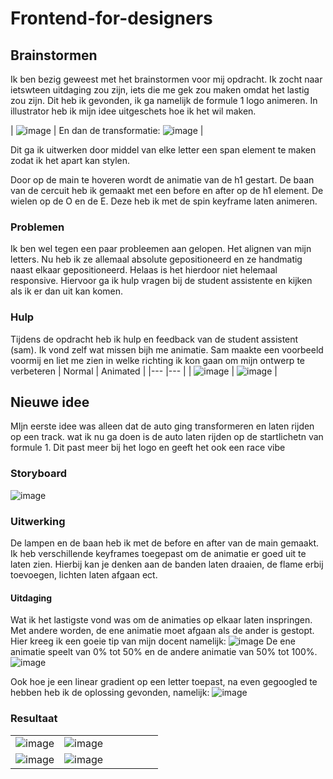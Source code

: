 # Frontend-for-designers

## Brainstormen
Ik ben bezig geweest met het brainstormen voor mij opdracht. Ik zocht naar ietswteen uitdaging zou zijn, iets die me gek zou maken omdat het lastig zou zijn.
Dit heb ik gevonden, ik ga namelijk de formule 1 logo animeren.
In illustrator heb ik mijn idee uitgeschets hoe ik het wil maken.

| ![image](https://user-images.githubusercontent.com/22005581/164483692-8756ff2a-649f-4ce4-b7df-0442374860b3.png) | En dan de transformatie:
![image](https://user-images.githubusercontent.com/22005581/164485849-da32902a-c840-42f2-bca4-4619c5c326ac.png) |

 Dit ga ik uitwerken door middel van elke letter een span element te maken zodat ik het apart kan stylen.
 
 Door op de main te hoveren wordt de animatie van de h1 gestart. De baan van de cercuit heb ik gemaakt met een before en after op de h1 element.
 De wielen op de O en de E. Deze heb ik met de spin keyframe laten animeren. 
 
### Problemen
Ik ben wel tegen een paar probleemen aan gelopen. Het alignen van mijn letters. Nu heb ik ze allemaal absolute gepositioneerd en ze handmatig naast elkaar gepositioneerd.
Helaas is het hierdoor niet helemaal responsive. Hiervoor ga ik hulp vragen bij de student assistente en kijken als ik er dan uit kan komen.

### Hulp
Tijdens de opdracht heb ik hulp en feedback van de student assistent (sam). Ik vond zelf wat missen bijh me animatie. Sam maakte een voorbeeld voormij en liet me zien in welke richting ik kon gaan om mijn ontwerp te verbeteren
|  Normal 	| Animated   	|
|---	|---	|
|  ![image](https://user-images.githubusercontent.com/22005581/170097763-488353dd-4b91-4838-86a1-f50b8352a3d0.png)  	| ![image](https://user-images.githubusercontent.com/22005581/170097823-977421cf-dfe3-48e2-91f3-4aacca19c54c.png)  	|


## Nieuwe idee
MIjn eerste idee was alleen dat de auto ging transformeren en laten rijden op een track. wat ik nu ga doen is de auto laten rijden op de startlichetn van formule 1. Dit past meer bij het logo en geeft het ook een race vibe

### Storyboard
![image](https://user-images.githubusercontent.com/22005581/170098862-6bffee85-1090-4b93-841d-4f04a2df06eb.png)

### Uitwerking
De lampen en de baan heb ik met de before en after van de main gemaakt. Ik heb verschillende keyframes toegepast om de animatie er goed uit te laten zien.
Hierbij kan je denken aan de banden laten draaien, de flame erbij toevoegen, lichten laten afgaan ect.

#### Uitdaging

Wat ik het lastigste vond was om de animaties op elkaar laten inspringen. Met andere worden, de ene animatie moet afgaan als de ander is gestopt. Hier kreeg ik een goeie tip van mijn docent namelijk:
![image](https://user-images.githubusercontent.com/22005581/170105472-202543ed-227a-4dfc-9f36-c7e1f51fd7f9.png)
De ene animatie speelt van 0% tot 50% en de andere animatie van 50% tot 100%.
![image](https://user-images.githubusercontent.com/22005581/170106278-0b32ae21-6d6b-4caa-95a1-9c388671130e.png)

Ook hoe je een linear gradient op een letter toepast, na even gegoogled te hebben heb ik de oplossing gevonden, namelijk:
![image](https://user-images.githubusercontent.com/22005581/170106514-17d468ae-d375-43d4-ab49-deef410f9b3c.png)



### Resultaat

|   	|   	|   	|   	|   	|   	|   	|
|---	|---	|---	|---	|---	|---	|---	|
|  ![image](https://user-images.githubusercontent.com/22005581/170099419-2ea2eb11-fd4b-47c3-bd33-8202d5d1fa6e.png)   	|  ![image](https://user-images.githubusercontent.com/22005581/170099483-d73dddc4-aa9c-412c-a0c7-c902e2977ff2.png)  	|
| ![image](https://user-images.githubusercontent.com/22005581/170099681-054f1081-46d6-4fb7-94ef-7fbc6758cae4.png)   	|  ![image](https://user-images.githubusercontent.com/22005581/170099772-0c5a9c3c-5e6d-4dc6-a5da-07a0126107a3.png)  	|
